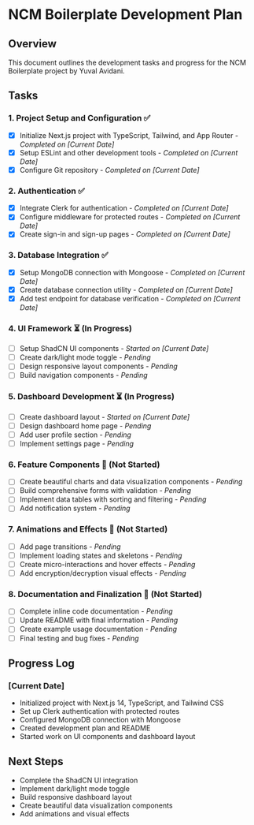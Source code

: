 # NCM Boilerplate Development Plan

## Overview
This document outlines the development tasks and progress for the NCM Boilerplate project by Yuval Avidani.

## Tasks

### 1. Project Setup and Configuration ✅
- [x] Initialize Next.js project with TypeScript, Tailwind, and App Router - *Completed on [Current Date]*
- [x] Setup ESLint and other development tools - *Completed on [Current Date]*
- [x] Configure Git repository - *Completed on [Current Date]*

### 2. Authentication ✅
- [x] Integrate Clerk for authentication - *Completed on [Current Date]*
- [x] Configure middleware for protected routes - *Completed on [Current Date]*
- [x] Create sign-in and sign-up pages - *Completed on [Current Date]*

### 3. Database Integration ✅
- [x] Setup MongoDB connection with Mongoose - *Completed on [Current Date]*
- [x] Create database connection utility - *Completed on [Current Date]*
- [x] Add test endpoint for database verification - *Completed on [Current Date]*

### 4. UI Framework ⏳ (In Progress)
- [ ] Setup ShadCN UI components - *Started on [Current Date]*
- [ ] Create dark/light mode toggle - *Pending*
- [ ] Design responsive layout components - *Pending*
- [ ] Build navigation components - *Pending*

### 5. Dashboard Development ⏳ (In Progress)
- [ ] Create dashboard layout - *Started on [Current Date]*
- [ ] Design dashboard home page - *Pending*
- [ ] Add user profile section - *Pending*
- [ ] Implement settings page - *Pending*

### 6. Feature Components 🔄 (Not Started)
- [ ] Create beautiful charts and data visualization components - *Pending*
- [ ] Build comprehensive forms with validation - *Pending*
- [ ] Implement data tables with sorting and filtering - *Pending*
- [ ] Add notification system - *Pending*

### 7. Animations and Effects 🔄 (Not Started)
- [ ] Add page transitions - *Pending*
- [ ] Implement loading states and skeletons - *Pending*
- [ ] Create micro-interactions and hover effects - *Pending*
- [ ] Add encryption/decryption visual effects - *Pending*

### 8. Documentation and Finalization 🔄 (Not Started)
- [ ] Complete inline code documentation - *Pending*
- [ ] Update README with final information - *Pending*
- [ ] Create example usage documentation - *Pending*
- [ ] Final testing and bug fixes - *Pending*

## Progress Log

### [Current Date]
- Initialized project with Next.js 14, TypeScript, and Tailwind CSS
- Set up Clerk authentication with protected routes
- Configured MongoDB connection with Mongoose
- Created development plan and README
- Started work on UI components and dashboard layout

## Next Steps
- Complete the ShadCN UI integration
- Implement dark/light mode toggle
- Build responsive dashboard layout
- Create beautiful data visualization components
- Add animations and visual effects 